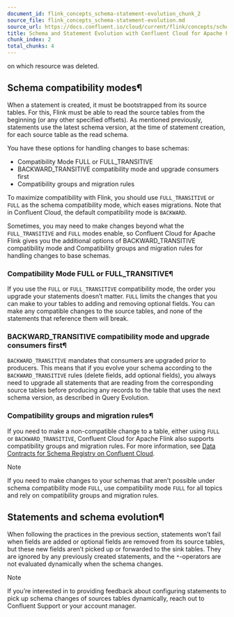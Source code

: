 ```yaml
---
document_id: flink_concepts_schema-statement-evolution_chunk_2
source_file: flink_concepts_schema-statement-evolution.md
source_url: https://docs.confluent.io/cloud/current/flink/concepts/schema-statement-evolution.html
title: Schema and Statement Evolution with Confluent Cloud for Apache Flink
chunk_index: 2
total_chunks: 4
---
```


on which resource was deleted.

## Schema compatibility modes¶

When a statement is created, it must be bootstrapped from its source tables. For this, Flink must be able to read the source tables from the beginning (or any other specified offsets). As mentioned previously, statements use the latest schema version, at the time of statement creation, for each source table as the read schema.

You have these options for handling changes to base schemas:

  * Compatibility Mode FULL or FULL_TRANSITIVE
  * BACKWARD_TRANSITIVE compatibility mode and upgrade consumers first
  * Compatibility groups and migration rules

To maximize compatibility with Flink, you should use `FULL_TRANSITIVE` or `FULL` as the schema compatibility mode, which eases migrations. Note that in Confluent Cloud, the default compatibility mode is `BACKWARD`.

Sometimes, you may need to make changes beyond what the `FULL_TRANSITIVE` and `FULL` modes enable, so Confluent Cloud for Apache Flink gives you the additional options of BACKWARD_TRANSITIVE compatibility mode and Compatibility groups and migration rules for handling changes to base schemas.

### Compatibility Mode FULL or FULL_TRANSITIVE¶

If you use the `FULL` or `FULL_TRANSITIVE` compatibility mode, the order you upgrade your statements doesn’t matter. `FULL` limits the changes that you can make to your tables to adding and removing optional fields. You can make any compatible changes to the source tables, and none of the statements that reference them will break.

### BACKWARD_TRANSITIVE compatibility mode and upgrade consumers first¶

`BACKWARD_TRANSITIVE` mandates that consumers are upgraded prior to producers. This means that if you evolve your schema according to the `BACKWARD_TRANSITIVE` rules (delete fields, add optional fields), you always need to upgrade all statements that are reading from the corresponding source tables before producing any records to the table that uses the next schema version, as described in Query Evolution.

### Compatibility groups and migration rules¶

If you need to make a non-compatible change to a table, either using `FULL` or `BACKWARD_TRANSITIVE`, Confluent Cloud for Apache Flink also supports compatibility groups and migration rules. For more information, see [Data Contracts for Schema Registry on Confluent Cloud](../../sr/fundamentals/data-contracts.html#sr-data-contracts).

Note

If you need to make changes to your schemas that aren’t possible under schema compatibility mode `FULL`, use compatibility mode `FULL` for all topics and rely on compatibility groups and migration rules.

## Statements and schema evolution¶

When following the practices in the previous section, statements won’t fail when fields are added or optional fields are removed from its source tables, but these new fields aren’t picked up or forwarded to the sink tables. They are ignored by any previously created statements, and the `*`-operators are not evaluated dynamically when the schema changes.

Note

If you’re interested in to providing feedback about configuring statements to pick up schema changes of sources tables dynamically, reach out to Confluent Support or your account manager.
